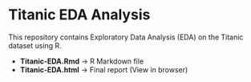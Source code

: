 # Titanic EDA Analysis
This repository contains Exploratory Data Analysis (EDA) on the Titanic dataset using R.  
- **Titanic-EDA.Rmd** → R Markdown file  
- **Titanic-EDA.html** → Final report (View in browser) 
